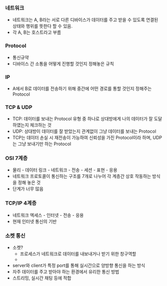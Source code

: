 ### 네트워크
- 네트워크는 A, B라는 서로 다른 디바이스가 데이터를 주고 받을 수 있도록 연결된 상태와 행위를 뜻한다 할 수 있음.
- 각 A, B는 호스트라고 부름

### Protocol
- 통신규약
- 디바이스 간 소통을 어떻게 진행할 것인지 정해놓은 규칙

### IP
- A에서 B로 데이터를 전송하기 위해 중간에 어떤 경로를 통할 것인지 정해주는 Protocol

### TCP & UDP
- TCP: 데이터를 보내는 Protocol 유형 중 하나로 상대방에게 나의 데이터가 잘 도달하였는지 체크하는 것
- UDP: 상대방이 데이터를 잘 받았는지 관계없이 그냥 데이터를 보내는 Protocol
- TCP는 데이터 손실 시 재전송이 가능하여 신뢰성을 가진 Protocol이라 하며, UDP는 그냥 보내기만 하는 Protocol

### OSI 7계층
- 물리 - 데이터 링크 - 네트워크 - 전송 - 세션 - 표현 - 응용
- 네트워크 프로토콜이 통신하는 구조를 7개로 나누어 각 계층간 상호 작동하는 방식을 정해 놓은 것
- 단계가 너무 많음

### TCP/IP 4계층
- 네트워크 엑세스 - 인터넷 - 전송 - 응용
- 현재 인터넷 통신의 기반

### 소켓 통신
- 소켓?
    - 프로세스가 네트워크로 데이터를 내보내거나 받기 위한 창구역할
    - 
- server와 client가 특정 port를 통해 실시간으로 양방향 통신을 하는 방식
- 자주 데이터를 주고 받아야 하는 환경에서 유리한 통신 방법
- 스트리밍, 실시간 채팅 등에 적합

